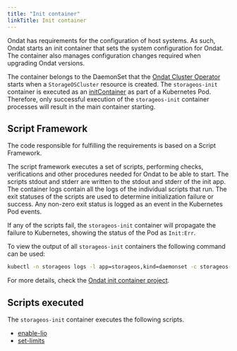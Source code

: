 ```yaml
---
title: "Init container"
linkTitle: Init container
---
```


Ondat has requirements for the configuration of host systems. As such,
Ondat starts an init container that sets the system configuration for
Ondat. The container also manages configuration changes required when
upgrading Ondat versions.

The container belongs to the DaemonSet that the [Ondat Cluster
Operator](/docs/reference/cluster-operator/) starts when a
`StorageOSCluster` resource is created. The `storageos-init` container is
executed as an
[initContainer](https://kubernetes.io/docs/concepts/workloads/pods/init-containers/)
as part of a Kubernetes Pod. Therefore, only successful execution of the
`storageos-init` container processes will result in the main container
starting.

## Script Framework

The code responsible for fulfilling the requirements is based on a Script
Framework.

The script framework executes a set of scripts, performing checks,
verifications and other procedures needed for Ondat to be able to start.
The scripts stdout and stderr are written to the stdout and stderr of the init
app. The container logs contain all the logs of the individual scripts that
run. The exit statuses of the scripts are used to determine initialization
failure or success. Any non-zero exit status is logged as an event in the
Kubernetes Pod events.

If any of the scripts fail, the `storageos-init` container will propagate the
failure to Kubernetes, showing the status of the Pod as `Init:Err`.

To view the output of all `storageos-init` containers the following command can
be used:

```bash
kubectl -n storageos logs -l app=storageos,kind=daemonset -c storageos-init
```

For more details, check the
[Ondat init container project](https://github.com/storageos/init).

## Scripts executed

The `storageos-init` container executes the following scripts.

- [enable-lio](https://github.com/storageos/init/tree/master/scripts/01-lio)
- [set-limits](https://github.com/storageos/init/blob/master/scripts/02-limits)
